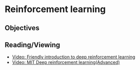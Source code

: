 # Reinforcement learning
## Objectives

## Reading/Viewing
- [Video: Friendly introduction to deep reinforcement learning](https://www.youtube.com/watch?v=SgC6AZss478)
- [Video: MIT Deep reinforcement learning(Advanced)](https://www.youtube.com/watch?v=i6Mi2_QM3rA)